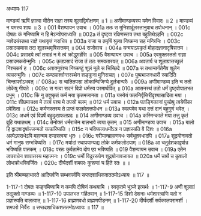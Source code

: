 अध्यायः 117

माण्डव्यं ऋषिं ज्ञात्वा भीतेन राज्ञा तस्य शूलाद्विमोक्षणम् ॥ 1 ॥ अणीमाण्डव्यस्य यमेन विवादः ॥ 2 ॥ माण्डव्यं न यमस्य शापः ॥ 3 ॥
001	वैशम्पायन उवाच ।
001a	ततः स मुनिशार्दूलस्तानुवाच तपोधनान् ।
001c	दोषतः कं गमिष्यामि न हि मेऽन्योपराध्यति ॥
002a	तं दृष्ट्वा रक्षिणस्तत्र तथा बहुतिथेऽहनि ।
002c	न्यवेदयंस्तथा राज्ञे यथावृत्तं नराधिप ॥
003a	राजा च तमृषिं श्रुत्वा निष्क्रम्य सह मन्त्रिभिः ।
003c	प्रसादयामास तदा शूलस्थमृषिसत्तमम् ॥
004	राजोवाच ।
004a	यन्मयाऽपकृतं मोहादज्ञानादृषिसत्तम ।
004c	प्रसादये त्वां तत्राहं न मे त्वं क्रोद्धुमर्हसि ॥
005	वैशम्पायन उवाच ।
005a	एवमुक्तस्ततो राज्ञा प्रसादमकरोन्मुनिः ।
005c	कृतप्रसादं राजा तं ततः समवतारयत् ॥
006a	अवतार्य च शूलाग्रात्तच्छूलं निश्चकर्ष ह ।
006c	अशक्नुवंश्च निष्क्रष्टुं शूलं मूले स चिच्छिदे ॥
007a	स तथान्तर्गतेनैव शूलेन व्यचरन्मुनिः ।
007c	कण्ठपार्श्वान्तरस्थेन शङ्कुना मुनिराचत् ।
007e	पुष्पभाजनधारी स्यादिति चिन्तापरोऽभवत् ॥'
008ac	स चातितपसा लोकान्विजिग्ये दुर्लभान्परैः ॥
009a	अणीमाण्डव्य इति च ततो लोकेषु गीयते ।
009c	स गत्वा सदनं विप्रो धर्मस्य परमार्थवित् ॥
010a	आसनस्थं ततो धर्मं दृष्ट्वोपालभत प्रभुम् ।
010c	किं नु तद्दुष्कृतं कर्म मया कृतमजानता ॥
011a	यस्येयं फलनिर्वृत्तिरीदृश्यासादिता मया ।
011c	शीघ्रमाचक्ष्व मे तत्त्वं पश्य मे तपसो बलम् ॥
012	धर्म उवाच ।
012a	पतङ्गिकानां पुच्छेषु त्वयेषीका प्रवेशिता ।
012c	कर्मणस्तस्य ते प्राप्तं फलमेतत्तपोधन ॥
013a	स्वल्पमेव यथा दत्तं दानं बहुगुणं भवेत् ।
013c	अधर्म एवं विप्रर्षे बहुदुःखफलप्रदः ॥
014	अणीमाण्डव्य उवाच ।
014a	कस्मिन्काले मया तत्तु कृतं ब्रूहि यथातथम् ।
014c	तेनोक्तं धर्मराजेन बालभावे त्वया कृतम् ॥
015	अणीमाण्डव्य उवाच ।
015a	बालो हि द्वादशाद्वर्षाज्जन्मतो यत्करिष्यति ।
015c	न भविष्यत्यधर्मोऽत्र न प्रज्ञास्यति वै दिशः ॥
016a	अल्पेऽपराधेऽपि महान्मम दण्डस्त्वया धृतः ।
016c	गरीयान्ब्राह्मणवधः सर्वभूतवधादपि ॥
017a	शूद्रयोनावतो धर्म मानुषः सम्भविष्यसि ।
017c	मर्यादां स्थापयाम्यद्य लोके कर्मफलोदयाम् ॥
018a	आ चतुर्दशकाद्वर्षान्न भविष्यति पातकम् ।
018c	परतः कुर्वतामेव दोष एव भविष्यति ॥
019	वैशम्पायन उवाच ।
019a	एतेन त्वपराधेन शापात्तस्य महात्मनः ।
019c	धर्मो विदुररूपेण शूद्रयोनावजायत ॥
020a	धर्मे चार्थे च कुशलो लोभक्रोधविवर्जितः ।
020c	दीर्घदर्शी शमपरः कुरूणां च हिते रतः ॥ ॥

इति श्रीमन्महाभारते आदिपर्वणि सम्भवपर्वणि सप्तदशाधिकशततमोऽध्यायः ॥ 117 ॥

1-117-1 दोषतः कङ्गमिष्यामि न कमपि दोषिणं कथयामि । स्वकृतमे भुञ्जे इत्यर्थः ॥ 1-117-9 अणी शूलाग्रं तद्युक्तो माण्डव्यः ॥ 1-117-10 उपालभत गर्हितवान् ॥ 1-117-15 दिशो देशनाः धर्मशास्त्राणि यतो न प्रज्ञास्यति बालत्वात् ॥ 1-117-16 ब्राह्मणवधो ब्राह्मणपीडनम् ॥ 1-117-20 दीर्घदर्शी सर्वकालपरामर्शी । शमपरो निर्वैरः ॥ सप्तदशाधिकशततमोऽध्यायः ॥ 117 ॥
